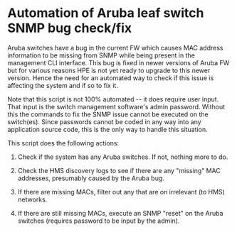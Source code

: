 # Automation of Aruba leaf switch SNMP bug check/fix

Aruba switches have a bug in the current FW which causes MAC address
information to be missing from SNMP while being present in the management
CLI interface.  This bug is fixed in newer versions of Aruba FW but
for various reasons HPE is not yet ready to upgrade to this newer version.
Hence the need for an automated way to check if this issue is affecting
the system and if so to fix it.

Note that this script is not 100% automated -- it does require user input.
That input is the switch management software's admin password.   Without this
the commands to fix the SNMP issue cannot be executed on the switch(es).
Since passwords cannot be coded in any way into any application source code,
this is the only way to handle this situation.

This script does the following actions:

1. Check if the system has any Aruba switches.  If not, nothing more to do.

2. Check the HMS discovery logs to see if there are any "missing" 
   MAC addresses, presumably caused by the Aruba bug.

3. If there are missing MACs, filter out any that are on irrelevant (to HMS)
   networks.

4. If there are still missing MACs, execute an SNMP "reset" on the Aruba
   switches (requires password to be input by the admin).

